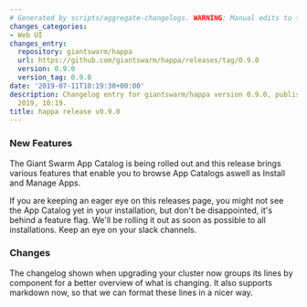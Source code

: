 ```yaml
---
# Generated by scripts/aggregate-changelogs. WARNING: Manual edits to this files will be overwritten.
changes_categories:
- Web UI
changes_entry:
  repository: giantswarm/happa
  url: https://github.com/giantswarm/happa/releases/tag/0.9.0
  version: 0.9.0
  version_tag: 0.9.0
date: '2019-07-11T10:19:30+00:00'
description: Changelog entry for giantswarm/happa version 0.9.0, published on 11 July
  2019, 10:19.
title: happa release v0.9.0
---
```


### New Features

The Giant Swarm App Catalog is being rolled out and this release brings various features that enable you to browse App Catalogs aswell as Install and Manage Apps. 

If you are keeping an eager eye on this releases page, you might not see the App Catalog yet in your installation, but don't be disappointed, it's behind a feature flag. We'll be rolling it out as soon as possible to all installations. Keep an eye on your slack channels.

### Changes

The changelog shown when upgrading your cluster now groups its lines by component for a better overview of what is changing. It also supports markdown now, so that we can format these lines in a nicer way.

 
